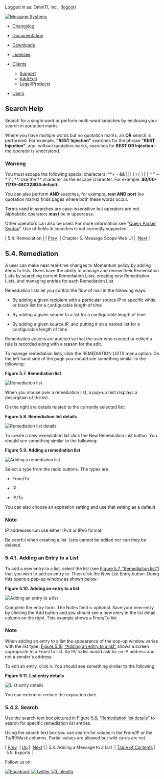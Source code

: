 Logged in as: OmniTI, Inc.  ([logout](https://support.messagesystems.com/logout.php))

[![Message Systems](https://support.messagesystems.com/images/ms-white205.png)](https://support.messagesystems.com/start.php) 

*   [Changelog](https://support.messagesystems.com/start.php?show=changelog)
*   [Documentation](https://support.messagesystems.com/docs/)
*   [Downloads](https://support.messagesystems.com/start.php)

*   [Licenses](https://support.messagesystems.com/license_summary.php)
*   <a href="">Clients</a>
    *   [Support](https://support.messagesystems.com/cs.php)
    *   [Add/Edit](https://support.messagesystems.com/edit_client.php)
    *   [Legal/Products](https://support.messagesystems.com/edit_products.php)
*   [Users](https://support.messagesystems.com/edit_customer.php)

## Search Help

Search for a single word or perform multi-word searches by enclosing your search in quotation marks.

Where you have multiple words but no quotation marks, an **OR** search is performed. For example, **"REST Injection"** searches for the phrase **"REST Injection"**, and, without quotation marks, searches for **REST OR Injection**--the operator is understood.

### Warning

You must escape the following special characters: **+ - && || ! ( ) { } [ ] ^ " ~ * ? : \**. Use the **\** character as the escape character. For example: **B0/00-11719-46C328D4\:default\:**

You can also perform **AND** searches, for example, **rest AND port** (no quotation marks) finds pages where both these words occur.

Terms used in searches are case-insensitive but operators are not. Alphabetic operators **must** be in uppercase.

Other operators can also be used. For more information see "[Query Parser Syntax](https://lucene.apache.org/core/old_versioned_docs/versions/3_0_0/queryparsersyntax.html)". Use of fields in searches is not currently supported.

| 5.4. Remediation |
| [Prev](msc.ui.flag.message.php)  | Chapter 5. Message Scope Web UI |  [Next](msc.ui.exports.php) |

## 5.4. Remediation

A user can make near real-time changes to Momentum policy by adding items to lists. Users have the ability to manage and review their Remediation Lists by searching current Remediation Lists, creating new Remediation Lists, and managing entries for each Remediation List.

Remediation lists let you control the flow of mail in the following ways:

*   By adding a given recipient with a particular source IP to specific white or black list for a configurable length of time

*   By adding a given sender to a list for a configurable length of time

*   By adding a given source IP, and putting it on a named list for a configurable length of time

Remediation actions are audited so that the user who created or edited a rule is recorded along with a reason for the edit.

To manage remediation lists, click the REMEDIATION LISTS menu option. On the left hand side of the page you should see something similar to the following:

<a name="figure_remediation_list1"></a>

**Figure 5.7. Remediation list**

![Remediation list](images/remediation_list1.jpg)

When you mouse over a remediation list, a pop-up hint displays a description of the list.

On the right are details related to the currently selected list:

<a name="figure_remediation_list2"></a>

**Figure 5.8. Remediation list details**

![Remediation list details](images/remediation_list2.jpg)

To create a new remediation list click the New Remediation List button. You should see something similar to the following:

<a name="figure_add_list"></a>

**Figure 5.9. Adding a remediation list**

![Adding a remediation list](images/add_list.jpg)

Select a type from the radio buttons. The types are:

*   From/To

*   IP

*   IP/To

You can also choose an expiration setting and use that setting as a default.

### Note

IP addresses can use either IPv4 or IPv6 format.

Be careful when creating a list. Lists cannot be edited nor can they be deleted.

### 5.4.1. Adding an Entry to a List

To add a new entry to a list, select the list (see [Figure 5.7, “Remediation list”](msc.ui.remediation.php#figure_remediation_list1 "Figure 5.7. Remediation list")) that you wish to add an entry to. Then click the New List Entry button. Doing this opens a pop-up window as shown below:

<a name="figure_add_list_entry"></a>

**Figure 5.10. Adding an entry to a list**

![Adding an entry to a list](images/add_list_entry.jpg)

Complete the entry form. The Notes field is optional. Save your new entry by clicking the Add button and you should see a new entry in the list detail column on the right. This example shows a From/To list.

### Note

When adding an entry to a list the appearance of the pop-up window varies with the list type. [Figure 5.10, “Adding an entry to a list”](msc.ui.remediation.php#figure_add_list_entry "Figure 5.10. Adding an entry to a list") shows a screen appropriate to a From/To list. An IP/To list would ask for an IP address and not a sender's address.

To edit an entry, click it. You should see something similar to the following:

<a name="figure_list_entry_details"></a>

**Figure 5.11. List entry details**

![List entry details](images/list_entry_details.jpg)

You can extend or reduce the expiration date.

### 5.4.2. Search

Use the search text box pictured in [Figure 5.8, “Remediation list details”](msc.ui.remediation.php#figure_remediation_list2 "Figure 5.8. Remediation list details") to search for specific remediation list entries.

Using the search text box you can search for values in the From/IP or the To/IP/Mask columns. Partial values are allowed but wild cards are not.

| [Prev](msc.ui.flag.message.php)  | [Up](msc.ui.php) |  [Next](msc.ui.exports.php) |
| 5.3. Adding a Message to a List  | [Table of Contents](index.php) |  5.5. Exports |

Follow us on:

[![Facebook](https://support.messagesystems.com/images/icon-facebook.png)](http://www.facebook.com/messagesystems) [![Twitter](https://support.messagesystems.com/images/icon-twitter.png)](http://twitter.com/#!/MessageSystems) [![LinkedIn](https://support.messagesystems.com/images/icon-linkedin.png)](http://www.linkedin.com/company/message-systems)